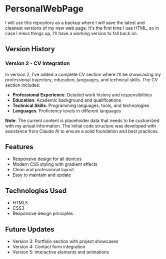 # PersonalWebPage

I will use this repository as a backup where I will save the latest and cleanest versions of my new web page. It's the first time I use HTML, so in case I mess things up, I'll have a working version to fall back on.

## Version History

### Version 2 - CV Integration
In version 2, I've added a complete CV section where I'll be showcasing my professional trajectory, education, languages, and technical skills. The CV section includes:

- **Professional Experience**: Detailed work history and responsibilities
- **Education**: Academic background and qualifications
- **Technical Skills**: Programming languages, tools, and technologies
- **Languages**: Proficiency levels in different languages

**Note**: The current content is placeholder data that needs to be customized with my actual information. The initial code structure was developed with assistance from Claude AI to ensure a solid foundation and best practices.

## Features
- Responsive design for all devices
- Modern CSS styling with gradient effects
- Clean and professional layout
- Easy to maintain and update

## Technologies Used
- HTML5
- CSS3
- Responsive design principles

## Future Updates
- Version 3: Portfolio section with project showcases
- Version 4: Contact form integration
- Version 5: Interactive elements and animations
